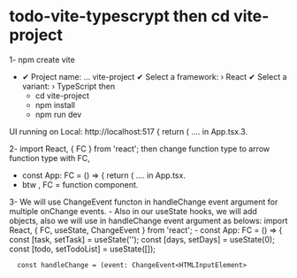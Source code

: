 # todo-vite-typescrypt then   cd vite-project
1- npm create vite
- ✔ Project name: … vite-project
✔ Select a framework: › React
✔ Select a variant: › TypeScript
then   
  - cd vite-project
  - npm install
  - npm run dev

UI running on   Local:   http://localhost:517 {
return (  .... in App.tsx.3.


2- import React, { FC } from 'react'; then change function type to arrow function type with FC,
-  const App: FC = () => {
return (  .... in App.tsx.
-   btw , FC = function component.

3- We will use ChangeEvent functon in handleChange event argument for multiple onChange events. 
    -   Also in our useState hooks, we will add <string> <number> objects, also we will use <HTMLInputElement> in  handleChange event argument as belows:
        import React, { FC, useState, ChangeEvent } from 'react';
    - const App: FC = () => {
      const [task, setTask] = useState<string>('');
      const [days, setDays] = useState<number>(0);
      const [todo, setTodoList] = useState<string>([]);

      const handleChange = (event: ChangeEvent<HTMLInputElement>

